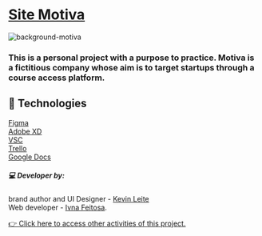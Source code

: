 # [Site Motiva](https://ivnafeitosa.github.io/Site-Motiva/)



![background-motiva](https://user-images.githubusercontent.com/106786686/218332693-4b86004d-2468-425b-928d-ddb6c7c7aafa.png)



### This is a personal project with a purpose to practice. Motiva is a fictitious company whose aim is to target startups through a course access platform.

## 🤖 Technologies

[Figma](https://www.figma.com/) 
<br>
[Adobe XD](https://www.adobe.com/br/)
<br>
[VSC](https://code.visualstudio.com/)
<br>
[Trello](https://trello.com/)
<br>
[Google Docs](https://docs.google.com/)

##### 💻 Developer by:<br>
brand author and UI Designer - [Kevin Leite](https://github.com/Kevin-Milk41) 
<br>
Web developer - [Ivna Feitosa](https://github.com/IvnaFeitosa).
<br>

[👉 Click here to access other activities of this project.](https://github.com/IvnaFeitosa/Site-Motiva)
